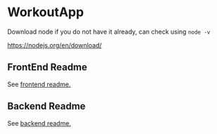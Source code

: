 # WorkoutApp

Download node if you do not have it already, can check using `node -v`

https://nodejs.org/en/download/

## FrontEnd Readme

See [frontend readme.](frontend/README.md)

## Backend Readme

See [backend readme.](backend/README.md)
